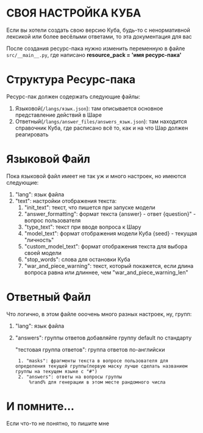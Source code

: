 # СВОЯ НАСТРОЙКА КУБА

Если вы хотели создать свою версию Куба, будь-то с ненормативной лексикой или более весёлыми ответами, то эта документация для вас

После создания ресурс-пака нужно изменить переменную в файле `src/__main__.py`, где написано **resource_pack = 'имя ресурс-пака'**

# Структура Ресурс-пака

Ресурс-пак должен содержать следующие файлы:

1. Языковой(`/langs/язык.json`): там описывается основное представление действий в Шаре
2. Ответный(`/langs/answer_files/answers_язык.json`): там находится справочник Куба, где расписано всё то, как и на что Шар должен реагировать

# Языковой Файл

Пока языковой файл имеет не так уж и много настроек, но имеются следующие:

1. "lang": язык файла
2. "text": настройки отображения текста:
    1. "init_text": текст, что пишется при запуске модели
    2. "answer_formatting": формат текста
        {answer} - ответ
        {question}" - вопрос пользователя
    3. "type_text": текст при вводе вопроса к Шару
    4. "model_text": формат отображения модели Куба
        {seed} - текущая "личность"
    5. "custom_model_text": формат отображения текста для выбора своей модели
    6. "stop_words": слова для остановки Куба
    7. "war_and_piece_warning": текст, который покажется, если длина вопроса равна или длиннее, чем "war_and_piece_warning_len"

# Ответный Файл

Что логично, в этом файле ооочень много разных настроек, ну,  групп:

1. "lang": язык файла
2. "answers": группы ответов
    добавляйте группу default по стандарту

    "тестовая группа ответов": группа ответов по-английски

        1. "masks": фрагменты текста в вопросе пользователя для определения текущей группы(первую маску лучше сделать названием группы на текущем языке с "#")
        2. "answers": ответы на вопросы группы
            %rand% для генерации в этом месте рандомного числа

# И помните...
Если что-то не понятно, то пишите мне
